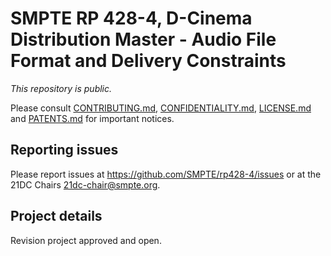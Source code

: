 # SMPTE RP 428-4, D-Cinema Distribution Master - Audio File Format and Delivery Constraints

_This repository is public._ 

Please consult [CONTRIBUTING.md](./CONTRIBUTING.md), [CONFIDENTIALITY.md](./CONFIDENTIALITY.md), [LICENSE.md](./LICENSE.md) and [PATENTS.md](./PATENTS.md) for important notices.

## Reporting issues

Please report issues at <https://github.com/SMPTE/rp428-4/issues> or at the 21DC Chairs <21dc-chair@smpte.org>.

## Project details

Revision project approved and open.
